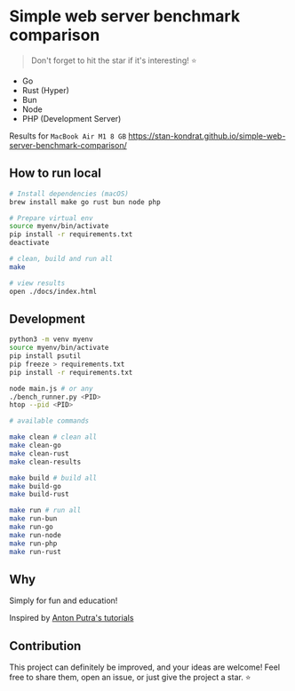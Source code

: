 # Simple web server benchmark comparison

> Don't forget to hit the star if it's interesting! ⭐

- Go
- Rust (Hyper)
- Bun
- Node
- PHP (Development Server)

Results for `MacBook Air M1 8 GB` https://stan-kondrat.github.io/simple-web-server-benchmark-comparison/


## How to run local

```sh
# Install dependencies (macOS)
brew install make go rust bun node php

# Prepare virtual env
source myenv/bin/activate
pip install -r requirements.txt
deactivate

# clean, build and run all
make 

# view results
open ./docs/index.html
```

## Development
```sh
python3 -m venv myenv
source myenv/bin/activate
pip install psutil
pip freeze > requirements.txt
pip install -r requirements.txt

node main.js # or any 
./bench_runner.py <PID>
htop --pid <PID>

# available commands

make clean # clean all
make clean-go
make clean-rust
make clean-results

make build # build all
make build-go
make build-rust

make run # run all
make run-bun
make run-go
make run-node
make run-php
make run-rust
```

## Why  
Simply for fun and education!  

Inspired by [Anton Putra's tutorials](https://github.com/antonputra/tutorials)

## Contribution

This project can definitely be improved, and your ideas are welcome! 
Feel free to share them, open an issue, or just give the project a star. ⭐
